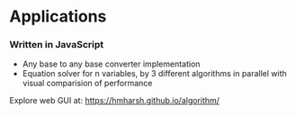 # Applications
### Written in JavaScript
- Any base to any base converter implementation
- Equation solver for n variables, by 3 different algorithms in parallel with visual comparision of performance 


Explore web GUI at: https://hmharsh.github.io/algorithm/
